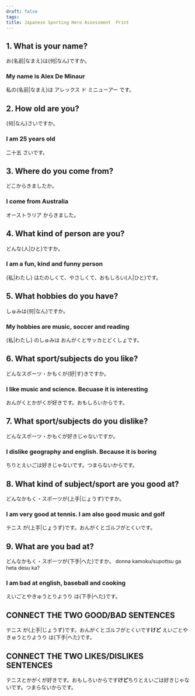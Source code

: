 ```yaml
---
draft: false
tags:
title: Japanese Sporting Hero Assessment  Print
---
```

## 1. What is your name?

お{名前|なまえ}は{何|なん}ですか。

### My name is Alex De Minaur

私の{名前|なまえ}は アレックス ド ミニューアー です。

## 2. How old are you?

{何|なん}さいですか。

### I am 25 years old

二十五 さいです。

## 3. Where do you come from?

どこからきましたか。

### I come from Australia

オーストラリア からきました。

## 4. What kind of person are you?

どんな{人|ひと}ですか。

### I am a fun, kind and funny person

{私|わたし} はたのしくて、やさしくて、おもしろい{人|ひと}です。

## 5. What hobbies do you have?

しゅみは{何|なん}ですか。

### My hobbies are music, soccer and reading

{私|わたし} のしゅみは おんがくとサッカとどくしょです。
<div class="page-break" style="page-break-before: always;"></div>

## 6. What sport/subjects do you like?

どんなスポーツ・かもくが{好|す}きですか。

### I like music and science. Becuase it is interesting

おんがくとかがくが好きです。おもしろいからです。

## 7. What sport/subjects do you dislike?

どんなスポーツ・かもくが好きじゃないですか。

### I dislike geography and english. Because it is boring

ちりとえいごは好きじゃないです。つまらないからです。

## 8. What kind of subject/sport are you good at?

どんなかもく・スポーツが{上手|じょうず}ですか。

### I am very good at tennis. I am also good music and golf

テニス が{上手|じょうず}です。おんがくとゴルフがとくいです。

## 9. What are you bad at?

どんなかもく・スポーツが{下手|へた}ですか。
donna kamoku/supottsu ga heta desu ka?

### I am bad at english, baseball and cooking

えいごとやきゅうとりようり は{下手|へた}です。

## CONNECT THE TWO GOOD/BAD SENTENCES

テニス が{上手|じょうず}です。おんがくとゴルフがとくいです**けど** えいごとやきゅうとりようり は{下手|へた}です。

## CONNECT THE TWO LIKES/DISLIKES SENTENCES

テニスとかがくが好きです。おもしろいからです**けど**ちりとえいごは好きじゃないです。つまらないからです。
